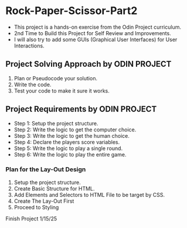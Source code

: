 # Rock-Paper-Scissor-Part2

 - This project is a hands-on exercise from the Odin Project curriculum.
 - 2nd Time to Build this Project for  Self Review and Improvements.
 - I will also try to add some GUIs (Graphical User Interfaces) for User Interactions.
 

## Project Solving Approach by ODIN PROJECT

 1. Plan or Pseudocode your solution.
 2. Write the code.
 3. Test your code to make it sure it works.


## Project Requirements by ODIN  PROJECT

- Step 1: Setup the project structure.
- Step 2: Write the logic to get the computer choice.
- Step 3: Write the logic to get the human choice.
- Step 4: Declare the players score variables.
- Step 5: Write the logic to play a single round.
- Step 6: Write the logic to play the entire game.


### Plan for the Lay-Out Design 

 1. Setup the project structure.
 2. Create Basic Structure for HTML.
 3. Add Elements and Selectors to HTML File to be target by CSS.  
 4. Create The Lay-Out First
 5. Proceed to Styling


Finish Project 1/15/25